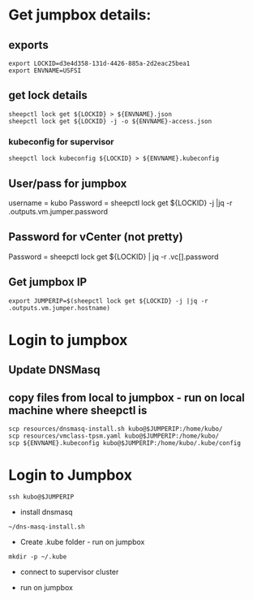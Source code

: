 



# Get jumpbox details:
## exports
```
export LOCKID=d3e4d358-131d-4426-885a-2d2eac25bea1
export ENVNAME=USFSI
```

## get lock details
```
sheepctl lock get ${LOCKID} > ${ENVNAME}.json
sheepctl lock get ${LOCKID} -j -o ${ENVNAME}-access.json
```
### kubeconfig for supervisor
```
sheepctl lock kubeconfig ${LOCKID} > ${ENVNAME}.kubeconfig
```
## User/pass for jumpbox
username = kubo
Password = sheepctl lock get ${LOCKID} -j |jq -r .outputs.vm.jumper.password

## Password for vCenter (not pretty)
Password = sheepctl lock get ${LOCKID}  | jq -r .vc[].password

## Get jumpbox IP
```
export JUMPERIP=$(sheepctl lock get ${LOCKID} -j |jq -r .outputs.vm.jumper.hostname)
```

# Login to jumpbox


## Update DNSMasq




## copy files from local to jumpbox - run on local machine where sheepctl is
```
scp resources/dnsmasq-install.sh kubo@$JUMPERIP:/home/kubo/
scp resources/vmclass-tpsm.yaml kubo@$JUMPERIP:/home/kubo/
scp ${ENVNAME}.kubeconfig kubo@$JUMPERIP:/home/kubo/.kube/config
```

# Login to Jumpbox
```
ssh kubo@$JUMPERIP
```
* install dnsmasq
```
~/dns-masq-install.sh
```
* Create .kube folder - run on jumpbox
```
mkdir -p ~/.kube
```
*  connect to supervisor cluster


 - run on jumpbox
